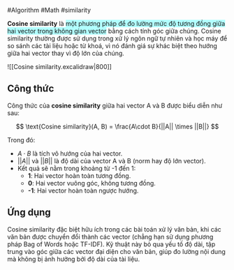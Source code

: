 #Algorithm #Math #similarity

**Cosine similarity** là <span style="background:#b1ffff">một phương pháp để đo lường mức độ tương đồng giữa hai vector trong không gian vector</span> bằng cách tính góc giữa chúng. Cosine similarity thường được sử dụng trong xử lý ngôn ngữ tự nhiên và học máy để so sánh các tài liệu hoặc từ khoá, vì nó đánh giá sự khác biệt theo hướng giữa hai vector thay vì độ lớn của chúng.

![[Cosine similarity.excalidraw|800]]

## Công thức

Công thức của **cosine similarity** giữa hai vector A và B được biểu diễn như sau:

$$
\text{Cosine similarity}(A, B) = \frac{A\cdot B}{||A|| \times ||B||}
$$

Trong đó:
- $A\cdot B$ là tích vô hướng của hai vector.
- $||A||$ và $||B||$ là độ dài của vector A và B (norm hay độ lớn vector).
- Kết quả sẽ nằm trong khoảng từ -1 đến 1:
  - **1**: Hai vector hoàn toàn tương đồng.
  - **0**: Hai vector vuông góc, không tương đồng.
  - **-1**: Hai vector hoàn toàn ngược hướng.

## Ứng dụng

Cosine similarity đặc biệt hữu ích trong các bài toán xử lý văn bản, khi các văn bản được chuyển đổi thành các vector (chẳng hạn sử dụng phương pháp Bag of Words hoặc TF-IDF). Kỹ thuật này bỏ qua yếu tố độ dài, tập trung vào góc giữa các vector đại diện cho văn bản, giúp đo lường nội dung mà không bị ảnh hưởng bởi độ dài của tài liệu.

